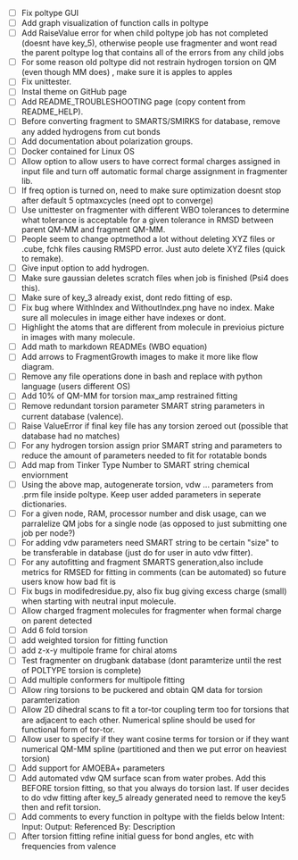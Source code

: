* [ ] Fix poltype GUI
* [ ] Add graph visualization of function calls in poltype
* [ ] Add RaiseValue error for when child poltype job has not completed (doesnt have key_5), otherwise people use fragmenter and wont read the parent poltype log that contains all of the errors from any child jobs
* [ ] For some reason old poltype did not restrain hydrogen torsion on QM (even though MM does) , make sure it is apples to apples
* [ ] Fix unittester.
* [ ] Instal theme on GitHub page
* [ ] Add README_TROUBLESHOOTING page (copy content from README_HELP). 
* [ ] Before converting fragment to SMARTS/SMIRKS for database, remove any added hydrogens from cut bonds
* [ ] Add documentation about polarization groups.
* [ ] Docker contained for Linux OS
* [ ] Allow option to allow users to have correct formal charges assigned in input file and turn off automatic formal charge assignment in fragmenter lib.
* [ ] If freq option is turned on, need to make sure optimization doesnt stop after default 5 optmaxcycles (need opt to converge)
* [ ] Use unittester on fragmenter with different WBO tolerances to determine what tolerance is acceptable for a given tolerance in RMSD between parent QM-MM and fragment QM-MM. 
* [ ] People seem to change optmethod a lot without deleting XYZ files or .cube, fchk files causing RMSPD error. Just auto delete XYZ files (quick to remake). 
* [ ] Give input option to add hydrogen.
* [ ] Make sure gaussian deletes scratch files when job is finished (Psi4 does this).
* [ ] Make sure of key_3 already exist, dont redo fitting of esp.
* [ ] Fix bug where WithIndex and WithoutIndex.png have no index. Make sure all molecules in image either have indexes or dont. 
* [ ] Highlight the atoms that are different from molecule in previoius picture in images with many molecule.
* [ ] Add math to markdown READMEs (WBO equation)
* [ ] Add arrows to FragmentGrowth images to make it more like flow diagram.
* [ ] Remove any file operations done in bash and replace with python language (users different OS)
* [ ] Add 10% of QM-MM for torsion max_amp restrained fitting
* [ ] Remove redundant torsion parameter SMART string parameters in current database (valence).
* [ ] Raise ValueError if final key file has any torsion zeroed out (possible that database had no matches)
* [ ] For any hydrogen torsion assign prior SMART string and parameters to reduce the amount of parameters needed to fit for rotatable bonds
* [ ] Add map from Tinker Type Number to SMART string chemical enviornment
* [ ] Using the above map, autogenerate torsion, vdw ... parameters from .prm file inside poltype. Keep user added parameters in seperate dictionaries. 
* [ ] For a given node, RAM, processor number and disk usage, can we parralelize QM jobs for a single node (as opposed to just submitting one job per node?)
* [ ] For adding vdw parameters need SMART string to be certain "size" to be transferable in database (just do for user in auto vdw fitter).
* [ ] For any autofitting and fragment SMARTS generation,also include metrics for RMSED for fitting in comments (can be automated) so future users know how bad fit is 
* [ ] Fix bugs in modifedresidue.py, also fix bug giving excess charge (small) when starting with neutral input molecule.
* [ ] Allow charged fragment molecules for fragmenter when formal charge on parent detected
* [ ] Add 6 fold torsion
* [ ] add weighted torsion for fitting function
* [ ] add z-x-y multipole frame for chiral atoms
* [ ] Test fragmenter on drugbank database (dont paramterize until the rest of POLTYPE torsion is complete)
* [ ] Add multiple conformers for multipole fitting
* [ ] Allow ring torsions to be puckered and obtain QM data for torsion paramterization
* [ ] Allow 2D dihedral scans to fit a tor-tor coupling term too for torsions that are adjacent to each other. Numerical spline should be used for functional form of tor-tor.
* [ ] Allow user to specify if they want cosine terms for torsion or if they want numerical QM-MM spline (partitioned and then we put error on heaviest torsion)
* [ ] Add support for AMOEBA+ parameters
* [ ] Add automated vdw QM surface scan from water probes. Add this BEFORE torsion fitting, so that you always do torsion last. If user decides to do vdw fitting after key_5 already generated need to remove the key5 then and refit torsion.
* [ ] Add comments to every function in poltype with the fields below
    Intent: 
    Input:
    Output: 
    Referenced By: 
    Description 
* [ ] After torsion fitting refine initial guess for bond angles, etc with frequencies from valence
